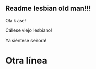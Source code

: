 ## Readme lesbian old man!!!

Ola k ase!

Cállese viejo lesbiano!

Ya siéntese señora!

# Otra línea
